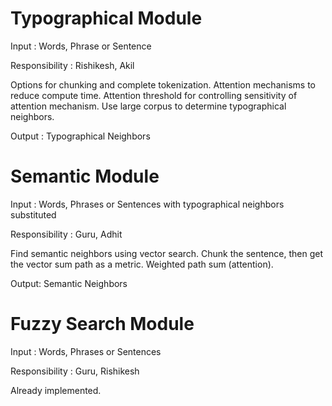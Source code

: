 # Typographical Module

Input : Words, Phrase or Sentence

Responsibility : Rishikesh, Akil

Options for chunking and complete tokenization.
Attention mechanisms to reduce compute time.
Attention threshold for controlling sensitivity of attention mechanism.
Use large corpus to determine typographical neighbors.

Output : Typographical Neighbors

# Semantic Module

Input : Words, Phrases or Sentences with typographical neighbors substituted

Responsibility : Guru, Adhit

Find semantic neighbors using vector search.
Chunk the sentence, then get the vector sum path as a metric.
Weighted path sum (attention).

Output: Semantic Neighbors

# Fuzzy Search Module

Input : Words, Phrases or Sentences

Responsibility : Guru, Rishikesh

Already implemented.
